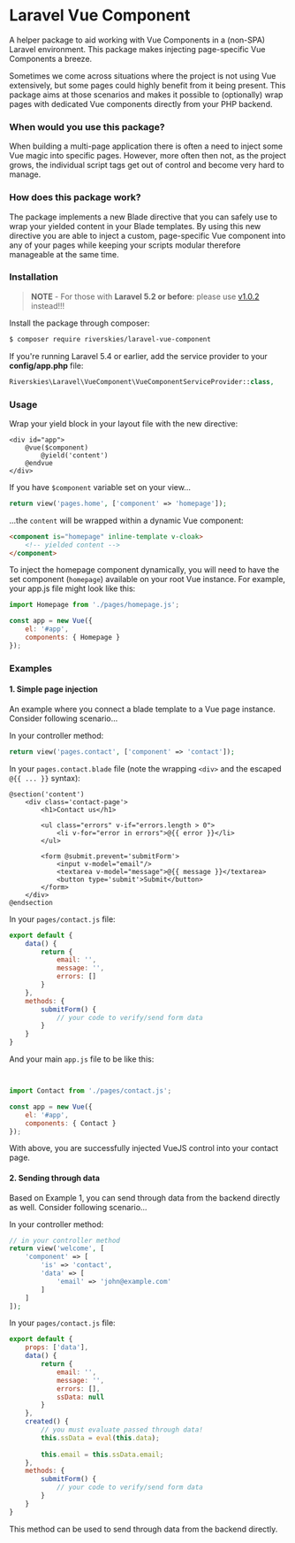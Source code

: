# Laravel Vue Component
A helper package to aid working with Vue Components in a (non-SPA) Laravel environment. This package makes injecting page-specific Vue Components a breeze.

Sometimes we come across situations where the project is not using Vue extensively, but some pages could highly benefit from it being present. This package aims at those scenarios and makes it possible to (optionally) wrap pages with dedicated Vue components directly from your PHP backend.      

### When would you use this package?
When building a multi-page application there is often a need to inject some Vue magic into specific pages. However, more often then not, as the project grows, the individual script tags get out of control and become very hard to manage.

### How does this package work?
The package implements a new Blade directive that you can safely use to wrap your yielded content in your Blade templates. By using this new directive you are able to inject a custom, page-specific Vue component into any of your pages while keeping your scripts modular therefore manageable at the same time.

### Installation
> **NOTE** - For those with **Laravel 5.2 or before**: please use [v1.0.2](https://github.com/riverskies/laravel-vue-component/tree/1.0.2) instead!!! 

Install the package through composer:
```bash
$ composer require riverskies/laravel-vue-component
```

If you're running Laravel 5.4 or earlier, add the service provider to your **config/app.php** file:
```php
Riverskies\Laravel\VueComponent\VueComponentServiceProvider::class,
```

### Usage
Wrap your yield block in your layout file with the new directive:
```blade
<div id="app">
    @vue($component)
        @yield('content')
    @endvue
</div>
```

If you have `$component` variable set on your view...
```php
return view('pages.home', ['component' => 'homepage']);
```

...the `content` will be wrapped within a dynamic Vue component:
```html
<component is="homepage" inline-template v-cloak>
    <!-- yielded content -->
</component>
```

To inject the homepage component dynamically, you will need to have the set component (`homepage`) available on your root Vue instance. For example, your app.js file might look like this:
```javascript
import Homepage from './pages/homepage.js';

const app = new Vue({
    el: '#app',
    components: { Homepage }
});
```

### Examples
#### 1. Simple page injection
An example where you connect a blade template to a Vue page instance. Consider following scenario...

In your controller method: 
```php
return view('pages.contact', ['component' => 'contact']);
```
In your `pages.contact.blade` file (note the wrapping `<div>` and the escaped `@{{ ... }}` syntax):
```blade
@section('content')
    <div class='contact-page'>
        <h1>Contact us</h1>
        
        <ul class="errors" v-if="errors.length > 0">
            <li v-for="error in errors">@{{ error }}</li>
        </ul>
        
        <form @submit.prevent='submitForm'>
            <input v-model="email"/>
            <textarea v-model="message">@{{ message }}</textarea>
            <button type='submit'>Submit</button>
        </form>
    </div>
@endsection
```
In your `pages/contact.js` file:
```javascript
export default {
    data() {
        return {
            email: '',
            message: '',
            errors: []
        }
    },
    methods: {
        submitForm() {
            // your code to verify/send form data
        }
    }
}
```

And your main `app.js` file to be like this:
```javascript


import Contact from './pages/contact.js';

const app = new Vue({
    el: '#app',
    components: { Contact }
});
```

With above, you are successfully injected VueJS control into your contact page. 

#### 2. Sending through data
Based on Example 1, you can send through data from the backend directly as well.
Consider following scenario...

In your controller method:
```php
// in your controller method
return view('welcome', [
    'component' => [
        'is' => 'contact',
        'data' => [
            'email' => 'john@example.com'
        ]
    ]
]);
```

In your `pages/contact.js` file:
```javascript
export default {
    props: ['data'],
    data() {
        return {
            email: '',
            message: '',
            errors: [],
            ssData: null
        }
    },
    created() {
        // you must evaluate passed through data!
        this.ssData = eval(this.data);
        
        this.email = this.ssData.email;
    },
    methods: {
        submitForm() {
            // your code to verify/send form data
        }
    }
}
```
This method can be used to send through data from the backend directly.
